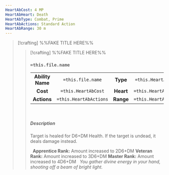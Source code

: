 ```yaml
---
HeartAbCost: 4 MP
HeartAbHeart: Death
HeartAbType: Combat, Prime
HeartAbActions: Standard Action
HeartAbRange: 30 m
---
```


>[!crafting]  %%FAKE TITLE HERE%%
>>[!crafting]  %%FAKE TITLE HERE%%
>>### `=this.file.name`
>>|  | |  |  |
>>|:--------:|:-------:|:-----:|:--------------:|
>>| **Ability Name** | `=this.file.name` | **Type** | `=this.HeartAbType` |
>>| **Cost** | `=this.HeartAbCost` | **Heart** | `=this.HeartAbHeart` |
>>| **Actions** | `=this.HeartAbActions` | **Range** | `=this.HeartAbRange` |
>>&nbsp;
>> 
>> ##### Description
>>Target is healed for D6+DM Health. If the target is undead, it deals damage instead.
>>
>>&nbsp;
>>**Apprentice Rank:** Amount increased to 2D6+DM 
>>**Veteran Rank:** Amount increased to 3D6+DM 
>>**Master Rank:** Amount increased to 4D6+DM
>>&nbsp;
>>*You gather divine energy in your hand, shooting off a beam of bright light.*
>>
